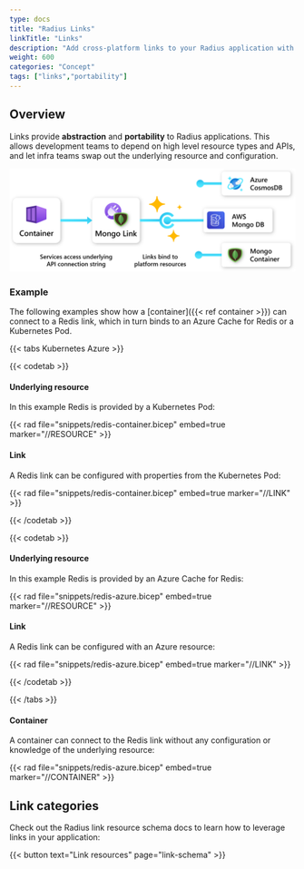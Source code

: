 ```yaml
---
type: docs
title: "Radius Links"
linkTitle: "Links"
description: "Add cross-platform links to your Radius application with Links"
weight: 600
categories: "Concept"
tags: ["links","portability"]
---
```


## Overview

Links provide **abstraction** and **portability** to Radius applications. This allows development teams to depend on high level resource types and APIs, and let infra teams swap out the underlying resource and configuration.

<img src="links.png" alt="Diagram of a link connecting from a container to either an Azure Redis Cache or a Kubernetes Deployment" width=700px />

### Example

The following examples show how a [container]({{< ref container >}}) can connect to a Redis link, which in turn binds to an Azure Cache for Redis or a Kubernetes Pod.

{{< tabs Kubernetes Azure >}}

{{< codetab >}}
<h4>Underlying resource</h4>

In this example Redis is provided by a Kubernetes Pod:

{{< rad file="snippets/redis-container.bicep" embed=true marker="//RESOURCE" >}}

<h4>Link</h4>

A Redis link can be configured with properties from the Kubernetes Pod:

{{< rad file="snippets/redis-container.bicep" embed=true marker="//LINK" >}}

{{< /codetab >}}

{{< codetab >}}
<h4>Underlying resource</h4>

In this example Redis is provided by an Azure Cache for Redis:

{{< rad file="snippets/redis-azure.bicep" embed=true marker="//RESOURCE" >}}

<h4>Link</h4>

A Redis link can be configured with an Azure resource:

{{< rad file="snippets/redis-azure.bicep" embed=true marker="//LINK" >}}

{{< /codetab >}}

{{< /tabs >}}

<h4>Container</h4>

A container can connect to the Redis link without any configuration or knowledge of the underlying resource:

{{< rad file="snippets/redis-azure.bicep" embed=true marker="//CONTAINER" >}}

## Link categories

Check out the Radius link resource schema docs to learn how to leverage links in your application:

{{< button text="Link resources" page="link-schema" >}}
